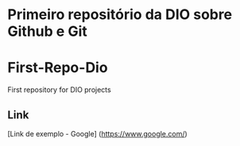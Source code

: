 # Primeiro repositório da DIO sobre Github e Git
# First-Repo-Dio
First repository for DIO projects

## Link
[Link de exemplo - Google] (https://www.google.com/)
